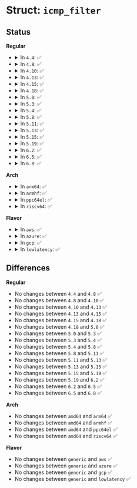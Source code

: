# Struct: <code>icmp_filter</code>

## Status
<b>Regular</b>
<ul>
<li>
<details>
<summary>In <code>4.4</code>: ✅</summary>

```c
struct icmp_filter {
    __u32 data;
};
```
</details>
</li>
<li>
<details>
<summary>In <code>4.8</code>: ✅</summary>

```c
struct icmp_filter {
    __u32 data;
};
```
</details>
</li>
<li>
<details>
<summary>In <code>4.10</code>: ✅</summary>

```c
struct icmp_filter {
    __u32 data;
};
```
</details>
</li>
<li>
<details>
<summary>In <code>4.13</code>: ✅</summary>

```c
struct icmp_filter {
    __u32 data;
};
```
</details>
</li>
<li>
<details>
<summary>In <code>4.15</code>: ✅</summary>

```c
struct icmp_filter {
    __u32 data;
};
```
</details>
</li>
<li>
<details>
<summary>In <code>4.18</code>: ✅</summary>

```c
struct icmp_filter {
    __u32 data;
};
```
</details>
</li>
<li>
<details>
<summary>In <code>5.0</code>: ✅</summary>

```c
struct icmp_filter {
    __u32 data;
};
```
</details>
</li>
<li>
<details>
<summary>In <code>5.3</code>: ✅</summary>

```c
struct icmp_filter {
    __u32 data;
};
```
</details>
</li>
<li>
<details>
<summary>In <code>5.4</code>: ✅</summary>

```c
struct icmp_filter {
    __u32 data;
};
```
</details>
</li>
<li>
<details>
<summary>In <code>5.8</code>: ✅</summary>

```c
struct icmp_filter {
    __u32 data;
};
```
</details>
</li>
<li>
<details>
<summary>In <code>5.11</code>: ✅</summary>

```c
struct icmp_filter {
    __u32 data;
};
```
</details>
</li>
<li>
<details>
<summary>In <code>5.13</code>: ✅</summary>

```c
struct icmp_filter {
    __u32 data;
};
```
</details>
</li>
<li>
<details>
<summary>In <code>5.15</code>: ✅</summary>

```c
struct icmp_filter {
    __u32 data;
};
```
</details>
</li>
<li>
<details>
<summary>In <code>5.19</code>: ✅</summary>

```c
struct icmp_filter {
    __u32 data;
};
```
</details>
</li>
<li>
<details>
<summary>In <code>6.2</code>: ✅</summary>

```c
struct icmp_filter {
    __u32 data;
};
```
</details>
</li>
<li>
<details>
<summary>In <code>6.5</code>: ✅</summary>

```c
struct icmp_filter {
    __u32 data;
};
```
</details>
</li>
<li>
<details>
<summary>In <code>6.8</code>: ✅</summary>

```c
struct icmp_filter {
    __u32 data;
};
```
</details>
</li>
</ul>
<b>Arch</b>
<ul>
<li>
<details>
<summary>In <code>arm64</code>: ✅</summary>

```c
struct icmp_filter {
    __u32 data;
};
```
</details>
</li>
<li>
<details>
<summary>In <code>armhf</code>: ✅</summary>

```c
struct icmp_filter {
    __u32 data;
};
```
</details>
</li>
<li>
<details>
<summary>In <code>ppc64el</code>: ✅</summary>

```c
struct icmp_filter {
    __u32 data;
};
```
</details>
</li>
<li>
<details>
<summary>In <code>riscv64</code>: ✅</summary>

```c
struct icmp_filter {
    __u32 data;
};
```
</details>
</li>
</ul>
<b>Flavor</b>
<ul>
<li>
<details>
<summary>In <code>aws</code>: ✅</summary>

```c
struct icmp_filter {
    __u32 data;
};
```
</details>
</li>
<li>
<details>
<summary>In <code>azure</code>: ✅</summary>

```c
struct icmp_filter {
    __u32 data;
};
```
</details>
</li>
<li>
<details>
<summary>In <code>gcp</code>: ✅</summary>

```c
struct icmp_filter {
    __u32 data;
};
```
</details>
</li>
<li>
<details>
<summary>In <code>lowlatency</code>: ✅</summary>

```c
struct icmp_filter {
    __u32 data;
};
```
</details>
</li>
</ul>

## Differences
<b>Regular</b>
<ul>
<li>
No changes between <code>4.4</code> and <code>4.8</code> ✅
</li>
<li>
No changes between <code>4.8</code> and <code>4.10</code> ✅
</li>
<li>
No changes between <code>4.10</code> and <code>4.13</code> ✅
</li>
<li>
No changes between <code>4.13</code> and <code>4.15</code> ✅
</li>
<li>
No changes between <code>4.15</code> and <code>4.18</code> ✅
</li>
<li>
No changes between <code>4.18</code> and <code>5.0</code> ✅
</li>
<li>
No changes between <code>5.0</code> and <code>5.3</code> ✅
</li>
<li>
No changes between <code>5.3</code> and <code>5.4</code> ✅
</li>
<li>
No changes between <code>5.4</code> and <code>5.8</code> ✅
</li>
<li>
No changes between <code>5.8</code> and <code>5.11</code> ✅
</li>
<li>
No changes between <code>5.11</code> and <code>5.13</code> ✅
</li>
<li>
No changes between <code>5.13</code> and <code>5.15</code> ✅
</li>
<li>
No changes between <code>5.15</code> and <code>5.19</code> ✅
</li>
<li>
No changes between <code>5.19</code> and <code>6.2</code> ✅
</li>
<li>
No changes between <code>6.2</code> and <code>6.5</code> ✅
</li>
<li>
No changes between <code>6.5</code> and <code>6.8</code> ✅
</li>
</ul>
<b>Arch</b>
<ul>
<li>
No changes between <code>amd64</code> and <code>arm64</code> ✅
</li>
<li>
No changes between <code>amd64</code> and <code>armhf</code> ✅
</li>
<li>
No changes between <code>amd64</code> and <code>ppc64el</code> ✅
</li>
<li>
No changes between <code>amd64</code> and <code>riscv64</code> ✅
</li>
</ul>
<b>Flavor</b>
<ul>
<li>
No changes between <code>generic</code> and <code>aws</code> ✅
</li>
<li>
No changes between <code>generic</code> and <code>azure</code> ✅
</li>
<li>
No changes between <code>generic</code> and <code>gcp</code> ✅
</li>
<li>
No changes between <code>generic</code> and <code>lowlatency</code> ✅
</li>
</ul>
